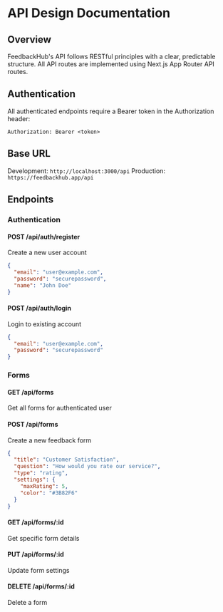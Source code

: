 # API Design Documentation

## Overview

FeedbackHub's API follows RESTful principles with a clear, predictable structure. All API routes are implemented using Next.js App Router API routes.

## Authentication

All authenticated endpoints require a Bearer token in the Authorization header:
```
Authorization: Bearer <token>
```

## Base URL

Development: `http://localhost:3000/api`
Production: `https://feedbackhub.app/api`

## Endpoints

### Authentication

#### POST /api/auth/register
Create a new user account
```json
{
  "email": "user@example.com",
  "password": "securepassword",
  "name": "John Doe"
}
```

#### POST /api/auth/login
Login to existing account
```json
{
  "email": "user@example.com",
  "password": "securepassword"
}
```

### Forms

#### GET /api/forms
Get all forms for authenticated user

#### POST /api/forms
Create a new feedback form
```json
{
  "title": "Customer Satisfaction",
  "question": "How would you rate our service?",
  "type": "rating",
  "settings": {
    "maxRating": 5,
    "color": "#3B82F6"
  }
}
```

#### GET /api/forms/:id
Get specific form details

#### PUT /api/forms/:id
Update form settings

#### DELETE /api/forms/:id
Delete a form